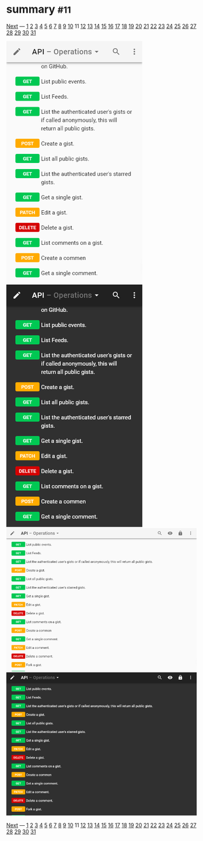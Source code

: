 # summary <small>#11</small>

[Next](./12_table.md) &mdash; [1](./01_loading.md) [2](./02_landing.md) [3](./03_security.md) [4](./04_download.md) [5](./05_generator.md) [6](./06_language.md) [7](./07_options.md) [8](./08_operations.md) [9](./09_wide.md) [10](./10_summary+paths.md) 11 [12](./12_table.md) [13](./13_schemas.md) [14](./14_right.md) [15](./15_request.md) [16](./16_code.md) [17](./17_method.md) [18](./18_status.md) [19](./19_header.md) [20](./20_left.md) [21](./21_categories.md) [22](./22_recent.md) [23](./23_edit.md) [24](./24_fullscreen.md) [25](./25_methods.md) [26](./26_statuses.md) [27](./27_headers.md) [28](./28_statistics.md) [29](./29_about.md) [30](./30_markdown.md) [31](./31_syntax.md) 

![](./images/light_xs_11_summary.png)![](./images/dark_xs_11_summary.png)![](./images/light_md_11_summary.png)![](./images/dark_md_11_summary.png)

[Next](./12_table.md) &mdash; [1](./01_loading.md) [2](./02_landing.md) [3](./03_security.md) [4](./04_download.md) [5](./05_generator.md) [6](./06_language.md) [7](./07_options.md) [8](./08_operations.md) [9](./09_wide.md) [10](./10_summary+paths.md) 11 [12](./12_table.md) [13](./13_schemas.md) [14](./14_right.md) [15](./15_request.md) [16](./16_code.md) [17](./17_method.md) [18](./18_status.md) [19](./19_header.md) [20](./20_left.md) [21](./21_categories.md) [22](./22_recent.md) [23](./23_edit.md) [24](./24_fullscreen.md) [25](./25_methods.md) [26](./26_statuses.md) [27](./27_headers.md) [28](./28_statistics.md) [29](./29_about.md) [30](./30_markdown.md) [31](./31_syntax.md) 
